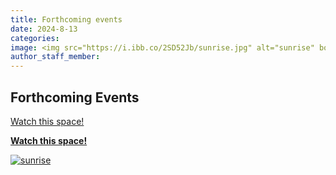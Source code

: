 ```yaml
---
title: Forthcoming events
date: 2024-8-13
categories:
image: <img src="https://i.ibb.co/2SD52Jb/sunrise.jpg" alt="sunrise" border="0">
author_staff_member:
---
```

<section class="hero" style="background-image: url(https://i.ibb.co/2SD52Jb/sunrise.jpg)">
	<div class="inner-hero text-container">
		<div class="hero-text-container">
			<h1 class="editable">Forthcoming Events</h1>
			<p class="subtext editable">
<a href="/index.html">Watch this space!</p>
		</div>
	</div>
</section>


**Watch this space!**

<img src="https://i.ibb.co/2SD52Jb/sunrise.jpg" alt="sunrise" border="0">